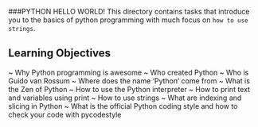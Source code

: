 ###PYTHON HELLO WORLD!
This directory contains tasks that introduce you to the basics of python
programming with much focus on `how to use strings`.

## Learning Objectives
~ Why Python programming is awesome
~ Who created Python
~ Who is Guido van Rossum
~ Where does the name ‘Python’ come from
~ What is the Zen of Python
~ How to use the Python interpreter
~ How to print text and variables using print
~ How to use strings
~ What are indexing and slicing in Python
~ What is the official Python coding style and how to check your code with pycodestyle
